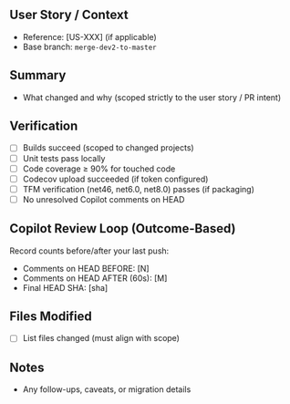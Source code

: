 ## User Story / Context
- Reference: [US-XXX] (if applicable)
- Base branch: `merge-dev2-to-master`

## Summary
- What changed and why (scoped strictly to the user story / PR intent)

## Verification
- [ ] Builds succeed (scoped to changed projects)
- [ ] Unit tests pass locally
- [ ] Code coverage ≥ 90% for touched code
- [ ] Codecov upload succeeded (if token configured)
- [ ] TFM verification (net46, net6.0, net8.0) passes (if packaging)
- [ ] No unresolved Copilot comments on HEAD

## Copilot Review Loop (Outcome-Based)
Record counts before/after your last push:
- Comments on HEAD BEFORE: [N]
- Comments on HEAD AFTER (60s): [M]
- Final HEAD SHA: [sha]

## Files Modified
- [ ] List files changed (must align with scope)

## Notes
- Any follow-ups, caveats, or migration details



